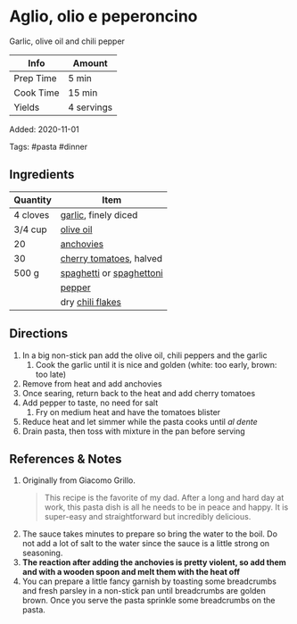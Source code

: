 # Aglio, olio e peperoncino

Garlic, olive oil and chili pepper

| Info      | Amount     |
| --------- | ---------- |
| Prep Time | 5 min      |
| Cook Time | 15 min     |
| Yields    | 4 servings |

Added: 2020-11-01

Tags: #pasta #dinner

## Ingredients

| Quantity | Item                                                                                     |
| -------- | ---------------------------------------------------------------------------------------- |
| 4 cloves | [garlic](../Ingredients/garlic.md), finely diced                                         |
| 3/4 cup  | [olive oil](../Ingredients/olive%20oil.md)                                                 |
| 20       | [anchovies](../Ingredients/anchovies.md)                                                 |
| 30       | [cherry tomatoes](../Ingredients/cherry%20tomato.md), halved                               |
| 500 g    | [spaghetti](../Ingredients/spaghetti.md) or [spaghettoni](../Ingredients/spaghettoni.md) |
|          | [pepper](../Ingredients/pepper.md)                                                       |
|          | dry [chili flakes](../Ingredients/chili-flakes.md)                                       |

## Directions

1. In a big non-stick pan add the olive oil, chili peppers and the garlic
    1. Cook the garlic until it is nice and golden (white: too early, brown: too late)
2. Remove from heat and add anchovies
3. Once searing, return back to the heat and add cherry tomatoes
4. Add pepper to taste, no need for salt
    1. Fry on medium heat and have the tomatoes blister
5. Reduce heat and let simmer while the pasta cooks until _al dente_
6. Drain pasta, then toss with mixture in the pan before serving

## References & Notes

1. Originally from Giacomo Grillo.
    > This recipe is the favorite of my dad.
    > After a long and hard day at work, this pasta dish is all he needs to be in peace and happy.
    > It is super-easy and straightforward but incredibly delicious.
2. The sauce takes minutes to prepare so bring the water to the boil.
Do not add a lot of salt to the water since the sauce is a little strong on seasoning.
3. **The reaction after adding the anchovies is pretty violent, so add them and with a wooden spoon and melt them with the heat off**
4. You can prepare a little fancy garnish by toasting some breadcrumbs and fresh parsley in a non-stick pan until breadcrumbs are golden brown.
Once you serve the pasta sprinkle some breadcrumbs on the pasta.
